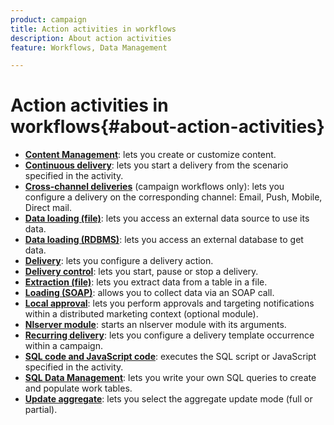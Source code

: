 ```yaml
---
product: campaign
title: Action activities in workflows
description: About action activities
feature: Workflows, Data Management

---
```

# Action activities in workflows{#about-action-activities}

* **[Content Management](content-management.md)**: lets you create or customize content.
* **[Continuous delivery](continuous-delivery.md)**: lets you start a delivery from the scenario specified in the activity.
* **[Cross-channel deliveries](cross-channel-deliveries.md)** (campaign workflows only): lets you configure a delivery on the corresponding channel: Email, Push, Mobile, Direct mail.
* **[Data loading (file)](data-loading--rdbms-.md)**: lets you access an external data source to use its data.
* **[Data loading (RDBMS)](data-loading--rdbms-.md)**: lets you access an external database to get data.
* **[Delivery](delivery.md)**: lets you configure a delivery action.
* **[Delivery control](delivery-control.md)**: lets you start, pause or stop a delivery.
* **[Extraction (file)](extraction--file-.md)**: lets you extract data from a table in a file.
* **[Loading (SOAP)](loading-soap.md)**: allows you to collect data via an SOAP call.
* **[Local approval](local-approval.md)**: lets you perform approvals and targeting notifications within a distributed marketing context (optional module). 
* **[Nlserver module](nlserver-module.md)**: starts an nlserver module with its arguments.
* **[Recurring delivery](recurring-delivery.md)**: lets you configure a delivery template occurrence within a campaign.
* **[SQL code and JavaScript code](sql-code-and-javascript-code.md)**: executes the SQL script or JavaScript specified in the activity. 
* **[SQL Data Management](sql-data-management.md)**: lets you write your own SQL queries to create and populate work tables.
* **[Update aggregate](update-aggregate.md)**: lets you select the aggregate update mode (full or partial). 
